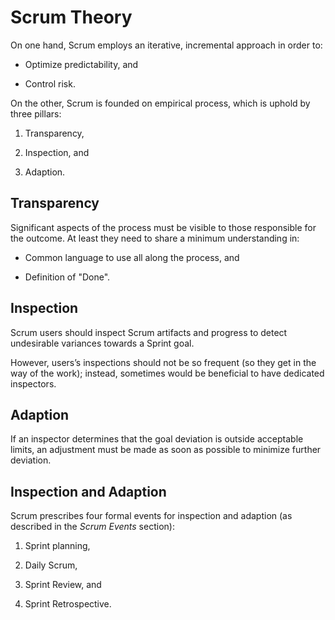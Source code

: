 # Scrum Theory
On one hand, Scrum employs an iterative, incremental approach in order to:

* Optimize predictability, and

* Control risk.

On the other, Scrum is founded on empirical process, which is uphold by three pillars:

1. Transparency,

2. Inspection, and

3. Adaption.

## Transparency
Significant aspects of the process must be visible to those responsible for the outcome. At least they need to share a minimum understanding in:

* Common language to use all along the process, and

* Definition of "Done".

## Inspection
Scrum users should inspect Scrum artifacts and progress to detect undesirable variances towards a Sprint goal. 

However, users’s inspections should not be so frequent (so they get in the way of the work); instead, sometimes would be beneficial to have dedicated inspectors.

## Adaption
If an inspector determines that the goal deviation is outside acceptable limits, an adjustment must be made as soon as possible to minimize further deviation.

## Inspection and Adaption
Scrum prescribes four formal events for inspection and adaption (as described in the *Scrum Events* section):

1. Sprint planning,

2. Daily Scrum,

3. Sprint Review, and

4. Sprint Retrospective.